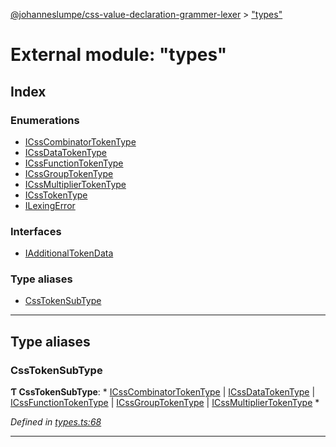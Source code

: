 [@johanneslumpe/css-value-declaration-grammer-lexer](../README.md) > ["types"](../modules/_types_.md)

# External module: "types"

## Index

### Enumerations

* [ICssCombinatorTokenType](../enums/_types_.icsscombinatortokentype.md)
* [ICssDataTokenType](../enums/_types_.icssdatatokentype.md)
* [ICssFunctionTokenType](../enums/_types_.icssfunctiontokentype.md)
* [ICssGroupTokenType](../enums/_types_.icssgrouptokentype.md)
* [ICssMultiplierTokenType](../enums/_types_.icssmultipliertokentype.md)
* [ICssTokenType](../enums/_types_.icsstokentype.md)
* [ILexingError](../enums/_types_.ilexingerror.md)

### Interfaces

* [IAdditionalTokenData](../interfaces/_types_.iadditionaltokendata.md)

### Type aliases

* [CssTokenSubType](_types_.md#csstokensubtype)

---

## Type aliases

<a id="csstokensubtype"></a>

###  CssTokenSubType

**Ƭ CssTokenSubType**: * [ICssCombinatorTokenType](../enums/_types_.icsscombinatortokentype.md) &#124; [ICssDataTokenType](../enums/_types_.icssdatatokentype.md) &#124; [ICssFunctionTokenType](../enums/_types_.icssfunctiontokentype.md) &#124; [ICssGroupTokenType](../enums/_types_.icssgrouptokentype.md) &#124; [ICssMultiplierTokenType](../enums/_types_.icssmultipliertokentype.md)
*

*Defined in [types.ts:68](https://github.com/johanneslumpe/css-value-declaration-grammer-lexer/blob/c9b8a67/src/types.ts#L68)*

___

